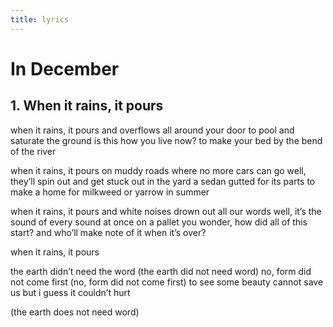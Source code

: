 ```yaml
---
title: lyrics
---
```


# In December
## 1. When it rains, it pours

when it rains, it pours
and overflows all around your door
to pool and saturate the ground
is this how you live now?
to make your bed 
by the bend
of the river

when it rains, it pours 
on muddy roads where no more cars can go
well, they’ll spin out and get stuck out in the yard
a sedan gutted for its parts
to make a home for milkweed
or yarrow 
in summer

when it rains, it pours
and white noises drown out all our words
well, it’s the sound of every sound at once
on a pallet you wonder, how did all of this start?
and who’ll make note of it
when it’s over?

when it rains, it pours

the earth didn’t need the word
(the earth did not need word)
no, form did not come first
(no, form did not come first)
to see some beauty cannot save us
but i guess it couldn’t hurt

(the earth does not need word)
